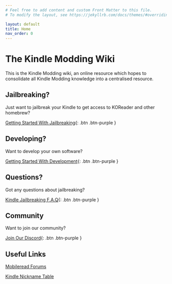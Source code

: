 ```yaml
---
# Feel free to add content and custom Front Matter to this file.
# To modify the layout, see https://jekyllrb.com/docs/themes/#overriding-theme-defaults

layout: default
title: Home
nav_order: 0
---
```


# The Kindle Modding Wiki
This is the Kindle Modding wiki, an online resource which hopes to consolidate all Kindle Modding knowledge into a centralised resource.

## Jailbreaking?
Just want to jailbreak your Kindle to get access to KOReader and other homebrew?

[Getting Started With Jailbreaking](/jailbreaking/getting-started){: .btn .btn-purple }

## Developing?
Want to develop your own software?

[Getting Started With Development](/kindle-dev){: .btn .btn-purple }

## Questions?
Got any questions about jailbreaking?

[Kindle Jailbreaking F.A.Q](/jailbreaking/jailbreak-faq.md){: .btn .btn-purple }

## Community
Want to join our community?

[Join Our Discord](https://dsc.gg/kindle-modding){: .btn .btn-purple }

## Useful Links
[Mobileread Forums](https://www.mobileread.com/forums/forumdisplay.php?f=150)

[Kindle Nickname Table](https://wiki.mobileread.com/wiki/Kindle_Serial_Numbers)